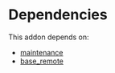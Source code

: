 # Dependencies

This addon depends on:

- [maintenance](https://github.com/bringout/oca-ocb-vertical-industry/tree/f402edbbba5d96de0737a5afeb308fadcda3fb57/odoo-bringout-oca-ocb-maintenance)
- [base_remote](https://github.com/bringout/oca-technical)

